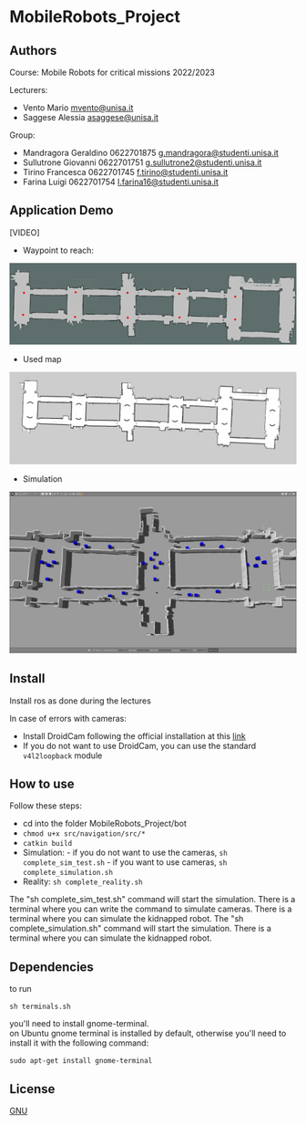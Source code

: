 # MobileRobots_Project

## Authors
Course: Mobile Robots for critical missions 2022/2023
 
Lecturers: 
* Vento Mario	       mvento@unisa.it
* Saggese Alessia    asaggese@unisa.it
 
Group:
* Mandragora Geraldino 0622701875    g.mandragora@studenti.unisa.it
* Sullutrone Giovanni  0622701751    g.sullutrone2@studenti.unisa.it
* Tirino Francesca     0622701745    f.tirino@studenti.unisa.it
* Farina Luigi         0622701754    l.farina16@studenti.unisa.it

## Application Demo
[VIDEO]

* Waypoint to reach:
<img src="/waypoints.png"/>

* Used map
<img src="/map.jpg"/>

* Simulation
<img src="/obstacle_race_gazebo.jpg"/>

## Install
Install ros as done during the lectures 

In case of errors with cameras:
* Install DroidCam following the official installation at this [link](https://www.dev47apps.com/droidcam/linux/)
* If you do not want to use DroidCam, you can use the standard ```v4l2loopback``` module

## How to use
Follow these steps:
* cd into the folder MobileRobots_Project/bot
* ```chmod u+x src/navigation/src/*``` 
* ```catkin build``` 
* Simulation: - if you do not want to use the cameras, ```sh complete_sim_test.sh```
              - if you want to use cameras, ```sh complete_simulation.sh```
* Reality: ```sh complete_reality.sh```

The "sh complete_sim_test.sh" command will start the simulation. There is a terminal where you can write the command to simulate cameras. There is a terminal where you can simulate the kidnapped robot.
The "sh complete_simulation.sh" command will start the simulation. There is a terminal where you can simulate the kidnapped robot.

## Dependencies

to run 
```console
sh terminals.sh 
```
you'll need to install gnome-terminal.<br />
on Ubuntu gnome terminal is installed by default, otherwise you'll need to install it with the following command:<br />

```console
sudo apt-get install gnome-terminal
```

## License
[GNU](https://choosealicense.com/licenses/gpl-3.0/)
